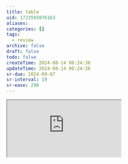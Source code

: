 ```yaml
---
title: table
uid: 1723595076163
aliases:
categories: []
tags:
  - review
archive: false
draft: false
todo: false
createTime: 2024-08-14 08:24:36
updateTime: 2024-08-14 08:24:36
sr-due: 2024-09-07
sr-interval: 19
sr-ease: 290
---
```


<iframe
  class="iframe_full"
  src="https://dict.youdao.com/result?word=table&lang=en"
>
</iframe>
